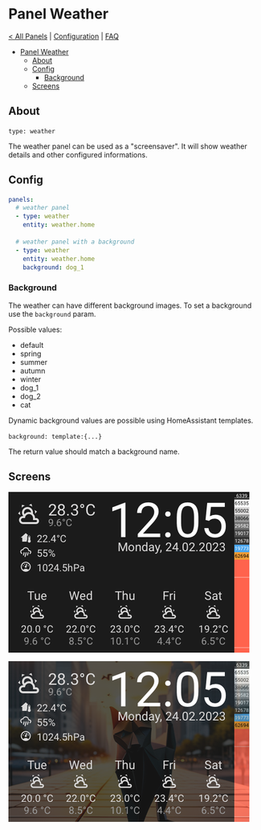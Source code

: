 # Panel Weather

[< All Panels](README.md) | [Configuration](../Config.md) | [FAQ](../FAQ.md)

- [Panel Weather](#panel-weather)
  - [About](#about)
  - [Config](#config)
    - [Background](#background)
  - [Screens](#screens)

## About

`type: weather`

The weather panel can be used as a "screensaver". It will show weather details and other configured informations.

## Config

```yaml
panels:
  # weather panel
  - type: weather
    entity: weather.home

  # weather panel with a background
  - type: weather
    entity: weather.home
    background: dog_1
```

### Background

The weather can have different background images. To set a background use the `background` param.

Possible values:

- default
- spring
- summer
- autumn
- winter
- dog_1
- dog_2
- cat

Dynamic background values are possible using HomeAssistant templates.

`background: template:{...}`

The return value should match a background name.

## Screens

![Panel Weather](../assets/panel_weather.png)

![Panel Weather Background](../assets/panel_weather_background.png)
